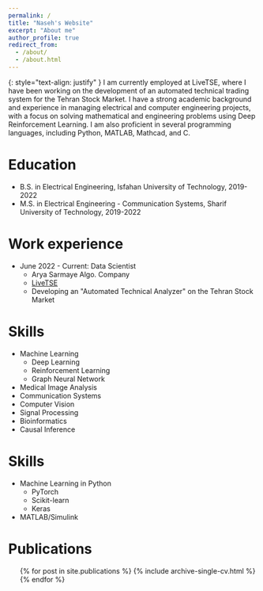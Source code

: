 ```yaml
---
permalink: /
title: "Naseh's Website"
excerpt: "About me"
author_profile: true
redirect_from: 
  - /about/
  - /about.html
---
```

{: style="text-align: justify" }
I am currently employed at LiveTSE, where I have been working on the development of an automated technical trading system for the Tehran Stock Market. I have a strong academic background and experience in managing electrical and computer engineering projects, with a focus on solving mathematical and engineering problems using Deep Reinforcement Learning. I am also proficient in several programming languages, including Python, MATLAB, Mathcad, and C.

Education
======
* B.S. in Electrical Engineering, Isfahan University of Technology, 2019-2022
* M.S. in Electrical Engineering - Communication Systems, Sharif University of Technology, 2019-2022

Work experience
======
* June 2022 - Current: Data Scientist
  * Arya Sarmaye Algo. Company
  * [LiveTSE](https://livetse.ir/)
  * Developing an "Automated Technical Analyzer" on the Tehran Stock Market
 
 Skills
======
* Machine Learning
  * Deep Learning
  * Reinforcement Learning
  * Graph Neural Network
* Medical Image Analysis
* Communication Systems
* Computer Vision
* Signal Processing
* Bioinformatics
* Causal Inference
  
Skills
======
* Machine Learning in Python
  * PyTorch
  * Scikit-learn
  * Keras
* MATLAB/Simulink


Publications
======
  <ul>{% for post in site.publications %}
    {% include archive-single-cv.html %}
  {% endfor %}</ul>

